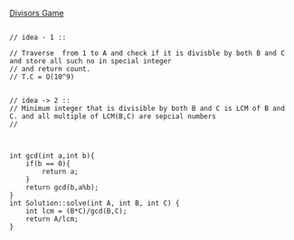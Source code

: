 [Divisors Game](https://www.scaler.com/academy/mentee-dashboard/class/34497/homework/problems/2126/?navref=cl_pb_nv_tb)

```

// idea - 1 ::

// Traverse  from 1 to A and check if it is divisble by both B and C and store all such no in special integer
// and return count.
// T.C = O(10^9)


// idea -> 2 ::
// Minimum integer that is divisible by both B and C is LCM of B and C. and all multiple of LCM(B,C) are sepcial numbers
// 



int gcd(int a,int b){
    if(b == 0){
        return a;
    }
    return gcd(b,a%b);
}
int Solution::solve(int A, int B, int C) {
    int lcm = (B*C)/gcd(B,C);
    return A/lcm;
}


```
